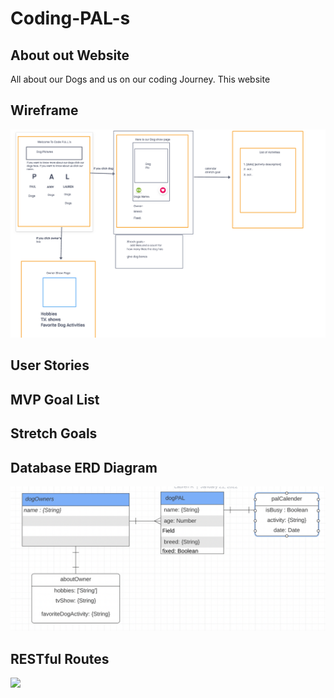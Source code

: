 # Coding-PAL-s
## About out Website
All about our Dogs and us on our coding Journey. This website 

## Wireframe
![](pictures/wireFrameCodingPal.png)

## User Stories

## MVP Goal List

## Stretch Goals

## Database ERD Diagram
![](pictures/ERD-Diagram.png)

## RESTful Routes
![](pictures/Code-PAL-Route-Table.png)

